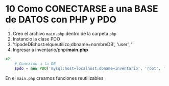 # 10 Como CONECTARSE a una BASE de DATOS con PHP y PDO
1. Creo el archivo `main.php` dentro de la carpeta `php`
2. Instancio la clase PDO
3. 'tipodeDB:host:elqueutilizo;dbname=nombreDB', 'user', ''
4. Ingresar a inventario/php/**main.php**

```php
<?
    # Conexion a la DB
    $pdo = new PDO('mysql:host=localhost;dbname=inventario', 'root', '');
```

En el  `main.php` creamos funciones reutilizables